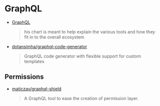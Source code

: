 # GraphQL

* [GraphQL ](https://www.graphqlstack.com/)
  > his chart is meant to help explain the various tools and how they fit in to the overall ecosystem

* [dotansimha/graphql-code-generator](https://github.com/dotansimha/graphql-code-generator)
  > GraphQL code generator with flexible support for custom templates

## Permissions

* [maticzav/graphql-shield](https://github.com/maticzav/graphql-shield)
  > A GraphQL tool to ease the creation of permission layer.
